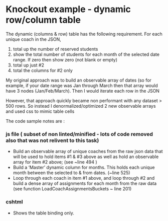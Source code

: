 # Knockout example - dynamic row/column table
The dynamic (columns & row)  table has the following requirement. For each unique coach in the JSON, 

 1) total up the number of reserved students
 2) show the total number of students for each month of the selected date range. If zero then show zero (not blank or empty)
 3) total up just  #2
 4) total the columns for #2 only
 

My original approach was to build an observable array of dates (so for example, if your date range was Jan through March then that array would have 3 nodes (Jan/Feb/March). Then I would iterate each row in the JSON

However, that approach quickly became non performant with any dataset > 500 rows. So instead I denormalized/optimized 2 new observable arrays and used css to mimic table cells

 The code sample notes are :
 ### js file ( subset of non linted/minified - lots of code removed also that was not relivent to this task) 
- Build an observable array of unique coaches from the raw json data that will be used to hold items #1 & #3 above as well as hold an observable array for item #2 above; (see ~line 494 )
- Build a ‘Master’ dynamic column for months. This holds each unique month between the selected to & from dates. (~line 525)
- Loop through each coach in item #1 above, and loop through #2 and build a dense array of assignments for each month from the raw data (see function LoadCoachAssignmentsBuckets ~ line 201)

### cshtml
- Shows the table binding only.